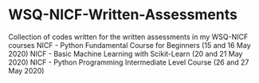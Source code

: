 # WSQ-NICF-Written-Assessments
Collection of codes written for the written assessments in my WSQ-NICF courses
NICF - Python Fundamental Course for Beginners (15 and 16 May 2020)
NICF - Basic Machine Learning with Scikit-Learn (20 and 21 May 2020)
NICF - Python Programming Intermediate Level Course (26 and 27 May 2020) 

